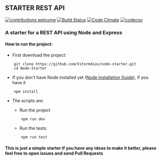 ## STARTER REST API
[![contributions welcome](http://img.shields.io/badge/contributions-welcome-brightgreen.svg?style=flat)](https://github.com/Vitormdias/node-starter/issues) [![Build Status](https://travis-ci.org/Vitormdias/Node-Starter.svg?branch=master)](https://travis-ci.org/Vitormdias/Node-Starter) [![Code Climate](https://codeclimate.com/github/Vitormdias/Node-Starter/badges/gpa.svg)](https://codeclimate.com/github/Vitormdias/Node-Starter)
[![codecov](https://codecov.io/gh/Vitormdias/Node-Starter/branch/master/graph/badge.svg)](https://codecov.io/gh/Vitormdias/Node-Starter)

### A starter for a REST API using Node and Express

#### How to run the project:

* First download the project:
```
    git clone https://github.com/Vitormdias/node-starter.git
    cd Node-Starter
```

* If you don't have Node installed yet ([Node Installation Guide](https://nodejs.org/en/download/)), if you have it
```
    npm install
```

* The scripts are:
    * Run the project
    ```
        npm run dev
    ```

    * Run the tests:
    ```
        npm run test
    ```

#### This is just a simple starter if you have any ideas to make it better, please feel free to open issues and send Pull Requests
